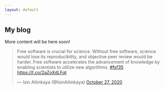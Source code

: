 ```yaml
---
layout: default
---
```



## My blog

More content will be here soon!

<html>
  <blockquote class="twitter-tweet"><p lang="en" dir="ltr">Free software is crucial for science. Without free software, science would lose its reproducibility, and objective peer review would be harder. Free software accelerates the advancement of knowledge by enabling scientists to utilize new algorithms. <a href="https://twitter.com/hashtag/fsf35?src=hash&amp;ref_src=twsrc%5Etfw">#fsf35</a> <a href="https://t.co/2aZoXdLFqt">https://t.co/2aZoXdLFqt</a></p>&mdash; Isin Altinkaya (@IsinAltinkaya) <a href="https://twitter.com/IsinAltinkaya/status/1321075925015011328?ref_src=twsrc%5Etfw">October 27, 2020</a></blockquote> <script async src="https://platform.twitter.com/widgets.js" charset="utf-8"></script> 
</html>
